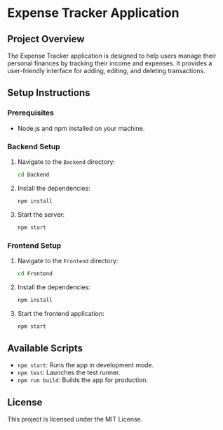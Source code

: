 # Expense Tracker Application

## Project Overview
The Expense Tracker application is designed to help users manage their personal finances by tracking their income and expenses. It provides a user-friendly interface for adding, editing, and deleting transactions.

## Setup Instructions

### Prerequisites
- Node.js and npm installed on your machine.

### Backend Setup
1. Navigate to the `Backend` directory:
   ```bash
   cd Backend
   ```
2. Install the dependencies:
   ```bash
   npm install
   ```
3. Start the server:
   ```bash
   npm start
   ```

### Frontend Setup
1. Navigate to the `Frontend` directory:
   ```bash
   cd Frontend
   ```
2. Install the dependencies:
   ```bash
   npm install
   ```
3. Start the frontend application:
   ```bash
   npm start
   ```

## Available Scripts
- `npm start`: Runs the app in development mode.
- `npm test`: Launches the test runner.
- `npm run build`: Builds the app for production.

## License
This project is licensed under the MIT License.
